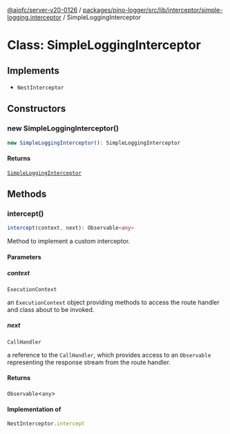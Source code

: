 [@aiofc/server-v20-0126](../../../../../../../index.md) / [packages/pino-logger/src/lib/interceptor/simple-logging.interceptor](../index.md) / SimpleLoggingInterceptor

# Class: SimpleLoggingInterceptor

## Implements

- `NestInterceptor`

## Constructors

### new SimpleLoggingInterceptor()

```ts
new SimpleLoggingInterceptor(): SimpleLoggingInterceptor
```

#### Returns

[`SimpleLoggingInterceptor`](SimpleLoggingInterceptor.md)

## Methods

### intercept()

```ts
intercept(context, next): Observable<any>
```

Method to implement a custom interceptor.

#### Parameters

##### context

`ExecutionContext`

an `ExecutionContext` object providing methods to access the
route handler and class about to be invoked.

##### next

`CallHandler`

a reference to the `CallHandler`, which provides access to an
`Observable` representing the response stream from the route handler.

#### Returns

`Observable`\<`any`\>

#### Implementation of

```ts
NestInterceptor.intercept
```
